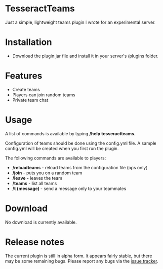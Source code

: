 TesseractTeams
=========

Just a simple, lightweight teams plugin I wrote for an experimental server.

Installation
============

* Download the plugin jar file and install it in your server's /plugins folder.

Features
========

* Create teams
* Players can join random teams
* Private team chat

Usage
=====

A list of commands is available by typing **/help tesseractteams**.

Configuration of teams should be done using the config.yml file. A sample config.yml will be created when you first run the plugin.

The following commands are available to players:

* **/reloadteams** - reload teams from the configuration file (ops only)
* **/join** - puts you on a random team
* **/leave** - leaves the team
* **/teams** - list all teams
* **/t (message)** - send a message only to your teammates


Download
========

No download is currently available.

Release notes
=============

The current plugin is still in alpha form. It appears fairly stable, but there may be some remaining bugs. Please report any bugs
via the [issue tracker](https://github.com/itsmartin/TesseractTeams/issues).
